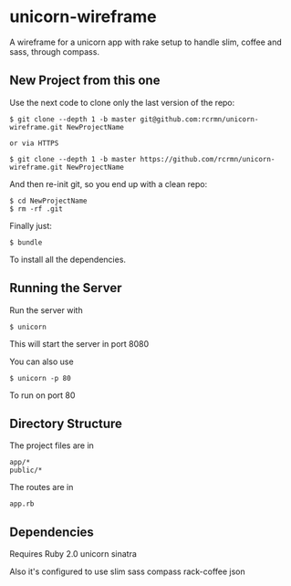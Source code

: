 unicorn-wireframe
=================

A wireframe for a unicorn app with rake setup to handle slim, coffee and sass, through compass.


New Project from this one
-------------------------

Use the next code to clone only the last version of the repo:

    $ git clone --depth 1 -b master git@github.com:rcrmn/unicorn-wireframe.git NewProjectName
    
    or via HTTPS
    
    $ git clone --depth 1 -b master https://github.com/rcrmn/unicorn-wireframe.git NewProjectName

And then re-init git, so you end up with a clean repo:

    $ cd NewProjectName
    $ rm -rf .git

Finally just:

    $ bundle
    
To install all the dependencies.

Running the Server
------------------

Run the server with

    $ unicorn

This will start the server in port 8080

You can also use

    $ unicorn -p 80

To run on port 80


Directory Structure
-------------------

The project files are in
    
    app/*
    public/*

The routes are in

    app.rb


Dependencies
------------

Requires
    Ruby 2.0
    unicorn
    sinatra
    
Also it's configured to use
    slim
    sass
    compass
    rack-coffee
    json

